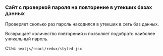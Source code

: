 ### Сайт с проверкой пароля на повторение в утекших базах данных

Проверяет сколько раз пароль находился в утекших в сеть баз данных.

Возвращает количество повторений и позволяет подобрать наиболее уникальный пароль.

Стэк: `nextjs/react/redux/styled-jsx`
